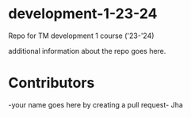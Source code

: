 # development-1-23-24
Repo for TM development 1 course ('23-'24)

additional information about the repo goes here.

# Contributors 

-your name goes here by creating a pull request-
Jha
